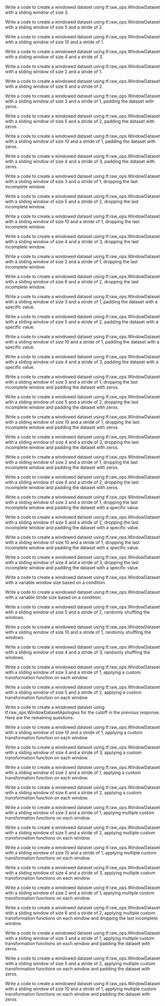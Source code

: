 Write a code to create a windowed dataset using tf.raw_ops.WindowDataset with a sliding window of size 3.

Write a code to create a windowed dataset using tf.raw_ops.WindowDataset with a sliding window of size 5 and a stride of 2.

Write a code to create a windowed dataset using tf.raw_ops.WindowDataset with a sliding window of size 10 and a stride of 1.

Write a code to create a windowed dataset using tf.raw_ops.WindowDataset with a sliding window of size 4 and a stride of 3.

Write a code to create a windowed dataset using tf.raw_ops.WindowDataset with a sliding window of size 2 and a stride of 1.

Write a code to create a windowed dataset using tf.raw_ops.WindowDataset with a sliding window of size 6 and a stride of 2.

Write a code to create a windowed dataset using tf.raw_ops.WindowDataset with a sliding window of size 3 and a stride of 1, padding the dataset with zeros.

Write a code to create a windowed dataset using tf.raw_ops.WindowDataset with a sliding window of size 5 and a stride of 2, padding the dataset with zeros.

Write a code to create a windowed dataset using tf.raw_ops.WindowDataset with a sliding window of size 10 and a stride of 1, padding the dataset with zeros.

Write a code to create a windowed dataset using tf.raw_ops.WindowDataset with a sliding window of size 4 and a stride of 3, padding the dataset with zeros.

Write a code to create a windowed dataset using tf.raw_ops.WindowDataset with a sliding window of size 3 and a stride of 1, dropping the last incomplete window.

Write a code to create a windowed dataset using tf.raw_ops.WindowDataset with a sliding window of size 5 and a stride of 2, dropping the last incomplete window.

Write a code to create a windowed dataset using tf.raw_ops.WindowDataset with a sliding window of size 10 and a stride of 1, dropping the last incomplete window.

Write a code to create a windowed dataset using tf.raw_ops.WindowDataset with a sliding window of size 4 and a stride of 3, dropping the last incomplete window.

Write a code to create a windowed dataset using tf.raw_ops.WindowDataset with a sliding window of size 2 and a stride of 1, dropping the last incomplete window.

Write a code to create a windowed dataset using tf.raw_ops.WindowDataset with a sliding window of size 6 and a stride of 2, dropping the last incomplete window.

Write a code to create a windowed dataset using tf.raw_ops.WindowDataset with a sliding window of size 3 and a stride of 1, padding the dataset with a specific value.

Write a code to create a windowed dataset using tf.raw_ops.WindowDataset with a sliding window of size 5 and a stride of 2, padding the dataset with a specific value.

Write a code to create a windowed dataset using tf.raw_ops.WindowDataset with a sliding window of size 10 and a stride of 1, padding the dataset with a specific value.

Write a code to create a windowed dataset using tf.raw_ops.WindowDataset with a sliding window of size 4 and a stride of 3, padding the dataset with a specific value.

Write a code to create a windowed dataset using tf.raw_ops.WindowDataset with a sliding window of size 3 and a stride of 1, dropping the last incomplete window and padding the dataset with zeros.

Write a code to create a windowed dataset using tf.raw_ops.WindowDataset with a sliding window of size 5 and a stride of 2, dropping the last incomplete window and padding the dataset with zeros.

Write a code to create a windowed dataset using tf.raw_ops.WindowDataset with a sliding window of size 10 and a stride of 1, dropping the last incomplete window and padding the dataset with zeros.

Write a code to create a windowed dataset using tf.raw_ops.WindowDataset with a sliding window of size 4 and a stride of 3, dropping the last incomplete window and padding the dataset with zeros.

Write a code to create a windowed dataset using tf.raw_ops.WindowDataset with a sliding window of size 2 and a stride of 1, dropping the last incomplete window and padding the dataset with zeros.

Write a code to create a windowed dataset using tf.raw_ops.WindowDataset with a sliding window of size 6 and a stride of 2, dropping the last incomplete window and padding the dataset with zeros.

Write a code to create a windowed dataset using tf.raw_ops.WindowDataset with a sliding window of size 3 and a stride of 1, dropping the last incomplete window and padding the dataset with a specific value.

Write a code to create a windowed dataset using tf.raw_ops.WindowDataset with a sliding window of size 5 and a stride of 2, dropping the last incomplete window and padding the dataset with a specific value.

Write a code to create a windowed dataset using tf.raw_ops.WindowDataset with a sliding window of size 10 and a stride of 1, dropping the last incomplete window and padding the dataset with a specific value.

Write a code to create a windowed dataset using tf.raw_ops.WindowDataset with a sliding window of size 4 and a stride of 3, dropping the last incomplete window and padding the dataset with a specific value.

Write a code to create a windowed dataset using tf.raw_ops.WindowDataset with a variable window size based on a condition.

Write a code to create a windowed dataset using tf.raw_ops.WindowDataset with a variable stride size based on a condition.

Write a code to create a windowed dataset using tf.raw_ops.WindowDataset with a sliding window of size 5 and a stride of 2, randomly shuffling the windows.

Write a code to create a windowed dataset using tf.raw_ops.WindowDataset with a sliding window of size 10 and a stride of 1, randomly shuffling the windows.

Write a code to create a windowed dataset using tf.raw_ops.WindowDataset with a sliding window of size 4 and a stride of 3, randomly shuffling the windows.

Write a code to create a windowed dataset using tf.raw_ops.WindowDataset with a sliding window of size 3 and a stride of 1, applying a custom transformation function on each window.

Write a code to create a windowed dataset using tf.raw_ops.WindowDataset with a sliding window of size 5 and a stride of 2, applying a custom transformation function on each window.

Write a code to create a windowed dataset using tf.raw_ops.WindowDatasetApologies for the cutoff in the previous response. Here are the remaining questions:

Write a code to create a windowed dataset using tf.raw_ops.WindowDataset with a sliding window of size 10 and a stride of 1, applying a custom transformation function on each window.

Write a code to create a windowed dataset using tf.raw_ops.WindowDataset with a sliding window of size 4 and a stride of 3, applying a custom transformation function on each window.

Write a code to create a windowed dataset using tf.raw_ops.WindowDataset with a sliding window of size 2 and a stride of 1, applying a custom transformation function on each window.

Write a code to create a windowed dataset using tf.raw_ops.WindowDataset with a sliding window of size 6 and a stride of 2, applying a custom transformation function on each window.

Write a code to create a windowed dataset using tf.raw_ops.WindowDataset with a sliding window of size 3 and a stride of 1, applying multiple custom transformation functions on each window.

Write a code to create a windowed dataset using tf.raw_ops.WindowDataset with a sliding window of size 5 and a stride of 2, applying multiple custom transformation functions on each window.

Write a code to create a windowed dataset using tf.raw_ops.WindowDataset with a sliding window of size 10 and a stride of 1, applying multiple custom transformation functions on each window.

Write a code to create a windowed dataset using tf.raw_ops.WindowDataset with a sliding window of size 4 and a stride of 3, applying multiple custom transformation functions on each window.

Write a code to create a windowed dataset using tf.raw_ops.WindowDataset with a sliding window of size 2 and a stride of 1, applying multiple custom transformation functions on each window.

Write a code to create a windowed dataset using tf.raw_ops.WindowDataset with a sliding window of size 6 and a stride of 2, applying multiple custom transformation functions on each window and dropping the last incomplete window.

Write a code to create a windowed dataset using tf.raw_ops.WindowDataset with a sliding window of size 3 and a stride of 1, applying multiple custom transformation functions on each window and padding the dataset with zeros.

Write a code to create a windowed dataset using tf.raw_ops.WindowDataset with a sliding window of size 5 and a stride of 2, applying multiple custom transformation functions on each window and padding the dataset with zeros.

Write a code to create a windowed dataset using tf.raw_ops.WindowDataset with a sliding window of size 10 and a stride of 1, applying multiple custom transformation functions on each window and padding the dataset with zeros.